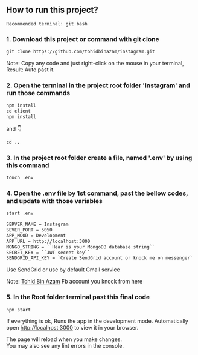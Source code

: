 ## How to run this project?

`Recommended terminal: git bash`

### 1. Download this project or command with git clone
```HTML
git clone https://github.com/tohidbinazam/instagram.git
```
Note: Copy any code and just right-click on the mouse in your terminal,  
Result: Auto past it.

### 2. Open the terminal in the project root folder 'Instagram' and run those commands
```HTML
npm install
cd client
npm install
```
and 👇
```HTML
cd ..
```

### 3. In the project root folder create a file, named '.env' by using this command
```HTML
touch .env
 ```

### 4. Open the .env file by 1st command, past the bellow codes, and update with those variables
```HTML
start .env
 ```

```HTML
SERVER_NAME = Instagram
SEVER_PORT = 5050
APP_MOOD = Development
APP_URL = http://localhost:3000
MONGO_STRING = ``Hear is your MongoDB database string``
SECRET_KEY = ``JWT secret key``
SENDGRID_API_KEY = `Create SendGrid account or knock me on messenger`
 ```
Use SendGrid or use by default Gmail service

Note: [Tohid Bin Azam](https://www.facebook.com/tohidbinazam/) Fb account you knock from here

### 5. In the Root folder terminal past this final code
```HTML
npm start
 ```

If everything is ok,
Runs the app in the development mode. Automatically open [http://localhost:3000](http://localhost:3000) to view it in your browser.

The page will reload when you make changes.\
You may also see any lint errors in the console.


